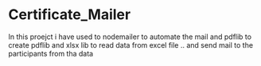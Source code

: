 # Certificate_Mailer
In this proejct i have used to nodemailer to automate the mail and pdflib to create pdflib and xlsx lib to read data from excel file .. and send mail to the participants from tha data
